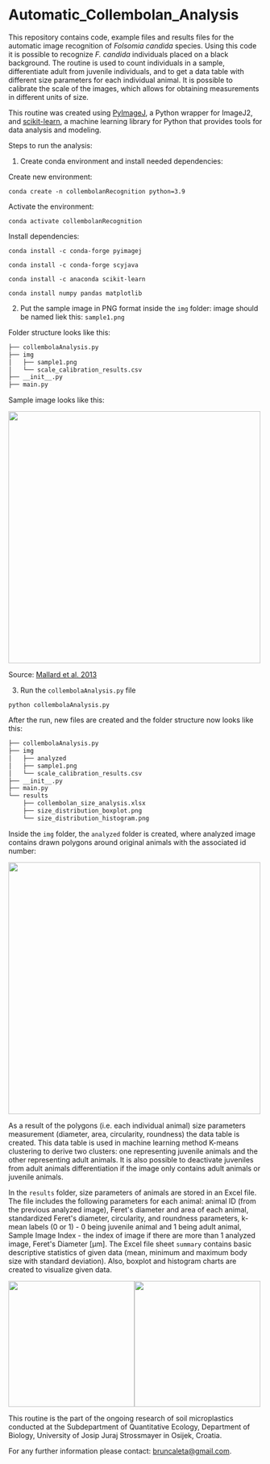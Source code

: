# Automatic_Collembolan_Analysis
This repository contains code, example files and results files for the automatic image recognition of *Folsomia candida* species. Using this code it is possible to recognize *F. candida* individuals placed on a black background. The routine is used to count individuals in a sample, differentiate adult from juvenile individuals, and to get a data table with different size parameters for each individual animal. It is possible to calibrate the scale of the images, which allows for obtaining measurements in different units of size.

This routine was created using [PyImageJ](https://github.com/imagej/pyimagej), a Python wrapper for ImageJ2, and [scikit-learn](https://scikit-learn.org/stable/), a machine learning library for Python that provides tools for data analysis and modeling.

Steps to run the analysis:

1. Create conda environment and install needed dependencies:

Create new environment:
```
conda create -n collembolanRecognition python=3.9
```

Activate the environment:
```
conda activate collembolanRecognition
```

Install dependencies:
```
conda install -c conda-forge pyimagej
```

```
conda install -c conda-forge scyjava
```

```
conda install -c anaconda scikit-learn
```

```
conda install numpy pandas matplotlib
```

2. Put the sample image in PNG format inside the `img` folder: image should be named liek this: `sample1.png`

Folder structure looks like this:

```bash
├── collembolaAnalysis.py
├── img
│   ├── sample1.png
│   └── scale_calibration_results.csv
├── __init__.py
├── main.py
```

Sample image looks like this:

<img src="https://user-images.githubusercontent.com/92308626/225318694-4780fcfd-eab3-4267-a1f9-e5d89cf88910.png" width="500">

Source: [Mallard et al. 2013](https://journals.plos.org/plosone/article?id=10.1371/journal.pone.0064387)

3. Run the `collembolaAnalysis.py` file

```
python collembolaAnalysis.py
```

After the run, new files are created and the folder structure now looks like this:

```bash
├── collembolaAnalysis.py
├── img
│   ├── analyzed
│   ├── sample1.png
│   └── scale_calibration_results.csv
├── __init__.py
├── main.py
└── results
    ├── collembolan_size_analysis.xlsx
    ├── size_distribution_boxplot.png
    └── size_distribution_histogram.png
```

Inside the `img` folder, the `analyzed` folder is created, where analyzed image contains drawn polygons around original animals with the associated id number:

<img src="https://user-images.githubusercontent.com/92308626/225320468-90d2b292-1a64-48ee-93ac-b5d8e398fb6c.png" width="500">

As a result of the polygons (i.e. each individual animal) size parameters measurement (diameter, area, circularity, roundness) the data table is created. This data table is used in machine learning method K-means clustering to derive two clusters: one representing juvenile animals and the other representing adult animals. It is also possible to deactivate juveniles from adult animals differentiation if the image only contains adult animals or juvenile animals.

In the `results` folder, size parameters of animals are stored in an Excel file. The file includes the following parameters for each animal: animal ID (from the previous analyzed image), Feret's diameter and area of each animal, standardized Feret's diameter, circularity, and roundness parameters, k-mean labels (0 or 1) - 0 being juvenile animal and 1 being adult animal, Sample Image Index - the index of image if there are more than 1 analyzed image, Feret's Diameter [μm]. The Excel file sheet `summary` contains basic descriptive statistics of given data (mean, minimum and maximum body size with standard deviation). Also, boxplot and histogram charts are created to visualize given data.

<img src="https://user-images.githubusercontent.com/92308626/225331144-0d9aa451-9d56-4990-96af-19a3194c1a48.png" width="250"><img src="https://user-images.githubusercontent.com/92308626/225331173-14d7cd05-16b5-4509-9636-19d04ccbc52d.png" width="250">

This routine is the part of the ongoing research of soil microplastics conducted at the Subdepartment of Quantitative Ecology, Department of Biology, University of Josip Juraj Strossmayer in Osijek, Croatia.

For any further information please contact: bruncaleta@gmail.com.
